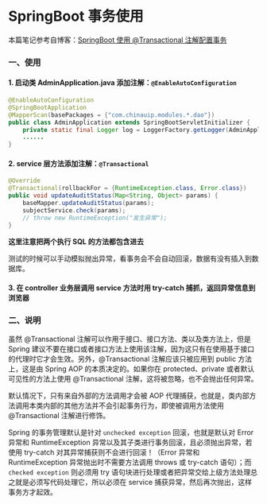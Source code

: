 # SpringBoot 事务使用

本篇笔记参考自博客：[SpringBoot 使用 @Transactional 注解配置事务](https://blog.csdn.net/abysscarry/article/details/80189232)

### 一、使用

#### 1. 启动类 AdminApplication.java 添加注解：`@EnableAutoConfiguration`

````java
@EnableAutoConfiguration
@SpringBootApplication
@MapperScan(basePackages = {"com.chinauip.modules.*.dao"})
public class AdminApplication extends SpringBootServletInitializer {
	private static final Logger log = LoggerFactory.getLogger(AdminApplication.class);
    ......
}
````

#### 2. service 层方法添加注解：`@Transactional`

````java
@Override
@Transactional(rollbackFor = {RuntimeException.class, Error.class})
public void updateAuditStatus(Map<String, Object> params) {
    baseMapper.updateAuditStatus(params);
    subjectService.check(params);
    // throw new RuntimeException("发生异常");
}
````

**这里注意把两个执行 SQL 的方法都包含进去**

测试的时候可以手动模拟抛出异常，看事务会不会自动回滚，数据有没有插入到数据库。

#### 3. 在 controller 业务层调用 service 方法时用 try-catch 捕抓，返回异常信息到浏览器

### 二、说明

虽然 @Transactional 注解可以作用于接口、接口方法、类以及类方法上，但是 Spring 建议不要在接口或者接口方法上使用该注解，因为这只有在使用基于接口的代理时它才会生效。另外，@Transactional 注解应该只被应用到 public 方法上，这是由 Spring AOP 的本质决定的。如果你在 protected、private 或者默认可见性的方法上使用 @Transactional 注解，这将被忽略，也不会抛出任何异常。

默认情况下，只有来自外部的方法调用才会被 AOP 代理捕获，也就是，类内部方法调用本类内部的其他方法并不会引起事务行为，即使被调用方法使用 @Transactional 注解进行修饰。

Spring 的事务管理默认是针对 `unchecked exception` 回滚，也就是默认对 Error 异常和 RuntimeException 异常以及其子类进行事务回滚，且必须抛出异常，若使用 try-catch 对其异常捕获则不会进行回滚！（Error 异常和 RuntimeException 异常抛出时不需要方法调用 throws 或 try-catch 语句）；而 `checked exception` 则必须用 try 语句块进行处理或者把异常交给上级方法处理总之就是必须写代码处理它，所以必须在 service 捕获异常，然后再次抛出，这样事务方才起效。